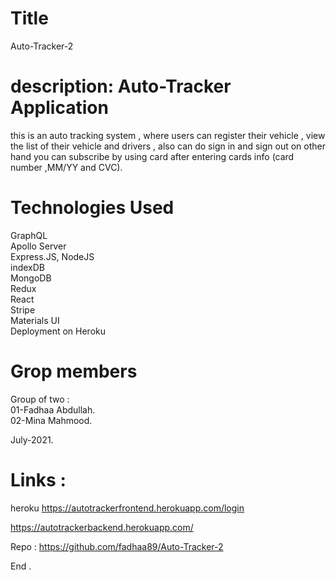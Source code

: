 # Title
Auto-Tracker-2

# description: Auto-Tracker Application
this is an auto tracking system , where users can register their vehicle , view the list of their vehicle and drivers , also can do sign in and sign out 
on other hand you can subscribe by using card after entering cards info (card number ,MM/YY and CVC).

# Technologies Used
GraphQL </br>
Apollo Server </br>
Express.JS, NodeJS </br>
indexDB </br>
MongoDB </br>
Redux </br>
React </br>
Stripe </br>
Materials UI </br>
Deployment on Heroku </br>

# Grop members 
Group of two : </br> 
01-Fadhaa Abdullah. </br> 
02-Mina Mahmood. </br>

July-2021.

# Links :
heroku 
https://autotrackerfrontend.herokuapp.com/login

https://autotrackerbackend.herokuapp.com/


 Repo :
https://github.com/fadhaa89/Auto-Tracker-2
  

  End .